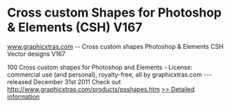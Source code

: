 # Cross custom Shapes for Photoshop & Elements (CSH) V167
www.graphicxtras.com -- Cross custom shapes Photoshop & Elements CSH Vector designs V167

100 Cross custom shapes for Photoshop and Elements - License: commercial use (and personal), royalty-free, all by graphicxtras.com --- released December 31st 2011
Check out http://www.graphicxtras.com/products/psshapes.htm
[>> Detailed information](https://secure.shareit.com/shareit/product.html?productid=300498014&affiliateid=200057808)